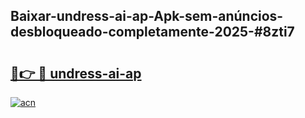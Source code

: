 ## Baixar-undress-ai-ap-Apk-sem-anúncios-desbloqueado-completamente-2025-#8zti7

# <h2><a href="https://ainizakaria.my?title=undress-ai-ap&ref=22M">🔗👉 🔴 undress-ai-ap</a></h2>

[![acn](https://github.com/user-attachments/assets/0f9c940e-d8b0-45ae-aac7-cd30a18b3e1c)](https://ainizakaria.my?title=undress-ai-ap&ref=22M)

